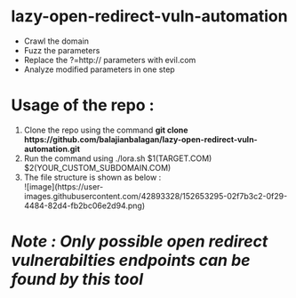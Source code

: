 # lazy-open-redirect-vuln-automation
<ul>
<li>Crawl the domain</li> 
<li>Fuzz the parameters</li>
  <li>Replace the ?=http:// parameters with evil.com</li>
  <li>Analyze modified parameters in one step </li>
</ul>

<h1>Usage of the repo :</h1>
<ol>
  <li>Clone the repo using the command <strong>git clone https://github.com/balajianbalagan/lazy-open-redirect-vuln-automation.git</strong></li>
  <li>Run the command using ./lora.sh $1(TARGET.COM) $2(YOUR_CUSTOM_SUBDOMAIN.COM)</li>
  <li>The file structure is shown as below :</li>
![image](https://user-images.githubusercontent.com/42893328/152653295-02f7b3c2-0f29-4484-82d4-fb2bc06e2d94.png)
</ol>

<h1><i>Note : Only possible open redirect vulnerabilties endpoints can be found by this tool</i></h1>

